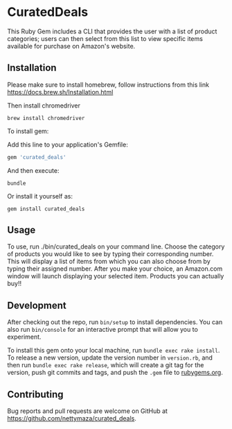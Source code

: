 # CuratedDeals
This Ruby Gem includes a CLI that provides the user with a list of product categories; users can then select from this list to view specific items available for purchase on Amazon's website.

## Installation
Please make sure to install homebrew, follow instructions from this link https://docs.brew.sh/Installation.html

Then install chromedriver

`brew install chromedriver`

To install gem:

Add this line to your application's Gemfile:

```ruby
gem 'curated_deals'
```
And then execute:

`bundle`

Or install it yourself as:

`gem install curated_deals`

## Usage

To use, run ./bin/curated_deals on your command line. Choose the category of products you would like to see by typing their corresponding number. This will display a list of items from which you can also choose from by typing their assigned number. After you make your choice, an Amazon.com window will launch displaying your selected item. Products you can actually buy!!

## Development

After checking out the repo, run `bin/setup` to install dependencies. You can also run `bin/console` for an interactive prompt that will allow you to experiment.

To install this gem onto your local machine, run `bundle exec rake install`. To release a new version, update the version number in `version.rb`, and then run `bundle exec rake release`, which will create a git tag for the version, push git commits and tags, and push the `.gem` file to [rubygems.org](https://rubygems.org).

## Contributing

Bug reports and pull requests are welcome on GitHub at https://github.com/nettymaza/curated_deals.
